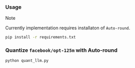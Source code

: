 ### Usage
> [!NOTE]
> Currently implementation requires installaton of `Auto-round`.

```bash
pip install -r requirements.txt
```

### Quantize `facebook/opt-125m` with Auto-round
```bash
python quant_llm.py
```
